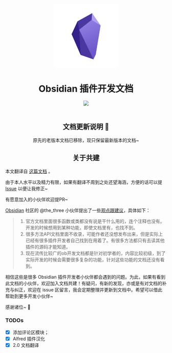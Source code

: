 <!--
 * @Author: luhaifeng666 youzui@hotmail.com
 * @Date: 2022-03-28 21:10:00
 * @LastEditors: haifeng.lu
 * @LastEditTime: 2022-10-04 10:55:44
 * @Description: 
-->
<div align="center">

<img src="./docs/.vuepress/public/images/logo.webp" width="200" />

</div>

<h1 align="center">Obsidian 插件开发文档</h1>

<div align="center">

<img src="https://img.shields.io/badge/vuepress-v2.x-brightgreen" />

</div>

<br/>

<h2 align="center">文档更新说明 📢</h2>

<p align="center">原先的老版本文档已移除，现只保留最新版本的文档~</p>

<h2 align="center">关于共建</h2>

<p align="center">

本文翻译自 [这篇文档](https://marcus.se.net/obsidian-plugin-docs) 。

由于本人水平以及精力有限，如果有翻译不周到之处还望海涵，方便的话可以提 [Issue](https://github.com/luhaifeng666/obsidian-plugin-docs-zh/issues) 以便让我修正~

有愿意加入的小伙伴欢迎提PR~

[Obsidian](https://forum-zh.obsidian.md/) 社区的 @the_three 小伙伴提出了一些[观点跟建议](https://forum-zh.obsidian.md/t/topic/7824/2?u=酱豆腐精)，具体如下：

</p>

> 1. 官方文档里面很多函数或类都没有说是干什么用的，连个注释也没有。开发的时候想用到某种功能，即使文档里有，也找不到。
> 2. 很多方法API文档里面不收录，可能作者还没想发布出来，但是实际上已经有很多插件开发者自己找到在用着了。有很多方法都只有去读其他插件的源码才能知道。
> 3. 现在流传比较广的ob开发文档都是针对初学者的，内容比较初级，到了实际开发的时候会需要很多复杂的功能，针对这些功能的文档还没有看到。

<p align="center">

相信这些是很多 Obsidian 插件开发者小伙伴都会遇到的问题。为此，如果有看到此文档的小伙伴，欢迎加入文档共建！有疑问，有新的发现，亦或是有对文档的补充与纠正，欢迎在 issue 区留言，我会定期整理并更新到文档中。希望可以借此帮助到更多开发小伙伴~ 

感谢诸位~ 🫶

</p>

### TODOs

- [x] 添加评论区模块；
- [x] Alfred 插件汉化
- [x] 2.0 文档翻译

